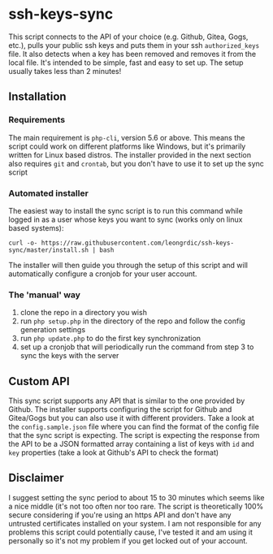 
# ssh-keys-sync

This script connects to the API of your choice (e.g. Github, Gitea, Gogs, etc.), pulls your public ssh keys and puts them in your ssh `authorized_keys` file. It also detects when a key has been removed and removes it from the local file.
It's intended to be simple, fast and easy to set up. The setup usually takes less than 2 minutes!

## Installation

### Requirements

The main requirement is `php-cli`, version 5.6 or above. This means the script could work on different platforms like Windows, but it's primarily written for Linux based distros.
The installer provided in the next section also requires `git` and `crontab`, but you don't have to use it to set up the sync script

### Automated installer

The easiest way to install the sync script is to run this command while logged in as a user whose keys you want to sync (works only on linux based systems):
```
curl -o- https://raw.githubusercontent.com/leongrdic/ssh-keys-sync/master/install.sh | bash
```

The installer will then guide you through the setup of this script and will automatically configure a cronjob for your user account. 

### The 'manual' way

1. clone the repo in a directory you wish
2. run `php setup.php` in the directory of the repo and follow the config generation settings
3. run `php update.php` to do the first key synchronization
4. set up a cronjob that will periodically run the command from step 3 to sync the keys with the server

## Custom API

This sync script supports any API that is similar to the one provided by Github. The installer supports configuring the script for Github and Gitea/Gogs but you can also use it with different providers.
Take a look at the `config.sample.json` file where you can find the format of the config file that the sync script is expecting.
The script is expecting the response from the API to be a JSON formatted array containing a list of keys with `id` and `key` properties (take a look at Github's API to check the format)

## Disclaimer

I suggest setting the sync period to about 15 to 30 minutes which seems like a nice middle (it's not too often nor too rare.
The script is theoretically 100% secure considering if you're using an https API and don't have any untrusted certificates installed on your system.
I am not responsible for any problems this script could potentially cause, I've tested it and am using it personally so it's not my problem if you get locked out of your account.
